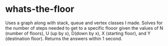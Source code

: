 # whats-the-floor
Uses a graph along with stack, queue and vertex classes I made. Solves for the number of steps needed to get to a specific flooor given the values of N (number of floors), U (up by x), D(down by x), X (starting floor), and Y (destination floor). Returns the answers within 1 second.
